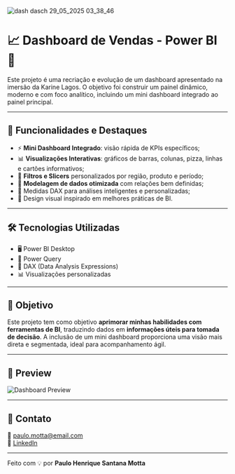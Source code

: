
![dash dasch 29_05_2025 03_38_46](https://github.com/user-attachments/assets/e10f62c5-d6dc-4a55-9cad-c77efc5195c2)









# 📈 Dashboard de Vendas - Power BI 💼

Este projeto é uma recriação e evolução de um dashboard apresentado na imersão da Karine Lagos. O objetivo foi construir um painel dinâmico, moderno e com foco analítico, incluindo um mini dashboard integrado ao painel principal.

---

## 🧠 Funcionalidades e Destaques

- ⚡ **Mini Dashboard Integrado**: visão rápida de KPIs específicos;
- 📊 **Visualizações Interativas**: gráficos de barras, colunas, pizza, linhas e cartões informativos;
- 🧩 **Filtros e Slicers** personalizados por região, produto e período;
- 📐 **Modelagem de dados otimizada** com relações bem definidas;
- 🧮 Medidas DAX para análises inteligentes e personalizadas;
- 🎨 Design visual inspirado em melhores práticas de BI.

---

## 🛠️ Tecnologias Utilizadas

- 🖥️ Power BI Desktop  
- 📁 Power Query  
- 🧮 DAX (Data Analysis Expressions)  
- 📊 Visualizações personalizadas  

---

## 🎯 Objetivo

Este projeto tem como objetivo **aprimorar minhas habilidades com ferramentas de BI**, traduzindo dados em **informações úteis para tomada de decisão**. A inclusão de um mini dashboard proporciona uma visão mais direta e segmentada, ideal para acompanhamento ágil.

---

## 📸 Preview

![Dashboard Preview](coloque_aqui_o_link_para_o_print_ou_gif)

---

## 📎 Contato

📧 paulo.motta@email.com  
🔗 [LinkedIn](https://www.linkedin.com/in/paulo-henrique-santana-motta-dev/)  

---

Feito com 💡 por **Paulo Henrique Santana Motta**
